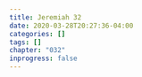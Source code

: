 ```yaml
---
title: Jeremiah 32
date: 2020-03-28T20:27:36-04:00
categories: []
tags: []
chapter: "032"
inprogress: false
---
```


